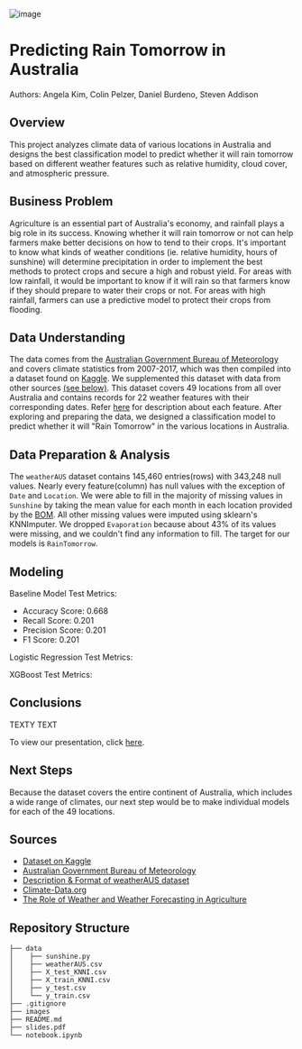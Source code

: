 ![image](https://user-images.githubusercontent.com/79756630/145095351-9a4b9850-53b3-4f25-b3df-a4f471e03856.png)

# Predicting Rain Tomorrow in Australia
Authors: Angela Kim, Colin Pelzer, Daniel Burdeno, Steven Addison


## Overview
This project analyzes climate data of various locations in Australia and designs the best classification model to predict whether it will rain tomorrow based on different weather features such as relative humidity, cloud cover, and atmospheric pressure.


## Business Problem
Agriculture is an essential part of Australia's economy, and rainfall plays a big role in its success. Knowing whether it will rain tomorrow or not can help farmers make better decisions on how to tend to their crops. It's important to know what kinds of weather conditions (ie. relative humidity, hours of sunshine) will determine precipitation in order to implement the best methods to protect crops and secure a high and robust yield. For areas with low rainfall, it would be important to know if it will rain so that farmers know if they should prepare to water their crops or not. For areas with high rainfall, farmers can use a predictive model to protect their crops from flooding.


## Data Understanding
The data comes from the [Australian Government Bureau of Meteorology](http://www.bom.gov.au/climate/data/) and covers climate statistics from 2007-2017, which was then compiled into a dataset found on [Kaggle](https://www.kaggle.com/jsphyg/weather-dataset-rattle-package). We supplemented this dataset with data from other sources <a href="#Sources">(see below)</a>. This dataset covers 49 locations from all over Australia and contains records for 22 weather features with their corresponding dates. Refer [here](https://rdrr.io/cran/rattle.data/man/weatherAUS.html) for description about each feature. After exploring and preparing the data, we designed a classification model to predict whether it will "Rain Tomorrow" in the various locations in Australia.


## Data Preparation & Analysis
The `weatherAUS` dataset contains 145,460 entries(rows) with 343,248 null values. Nearly every feature(column) has null values with the exception of `Date` and `Location`. We were able to fill in the majority of missing values in `Sunshine` by taking the mean value for each month in each location provided by the [BOM](http://www.bom.gov.au). All other missing values were imputed using sklearn's KNNImputer. We dropped `Evaporation` because about 43% of its values were missing, and we couldn't find any information to fill. The target for our models is `RainTomorrow`.


## Modeling
Baseline Model Test Metrics:
- Accuracy Score: 0.668
- Recall Score: 0.201
- Precision Score: 0.201
- F1 Score: 0.201

Logistic Regression Test Metrics:


XGBoost Test Metrics:


## Conclusions
TEXTY TEXT

To view our presentation, click [here](https://www.canva.com/design/DAEx3uG5NIU/PnQ6UHDDkNjACTbod4degQ/view#4).

## Next Steps
Because the dataset covers the entire continent of Australia, which includes a wide range of climates, our next step would be to make individual models for each of the 49 locations.


## <a id="Sources">Sources</a>
- [Dataset on Kaggle](https://www.kaggle.com/jsphyg/weather-dataset-rattle-package)
- [Australian Government Bureau of Meteorology](http://www.bom.gov.au/climate/data/)
- [Description & Format of weatherAUS dataset](https://rdrr.io/cran/rattle.data/man/weatherAUS.html)
- [Climate-Data.org](https://en.climate-data.org/oceania/australia-140/)
- [The Role of Weather and Weather Forecasting in Agriculture](https://www.dtn.com/the-role-of-weather-and-weather-forecasting-in-agriculture/)


## Repository Structure
```
├── data
│    ├── sunshine.py
│    ├── weatherAUS.csv
│    ├── X_test_KNNI.csv
│    ├── X_train_KNNI.csv
│    ├── y_test.csv
│    └── y_train.csv
├── .gitignore
├── images
├── README.md
├── slides.pdf
└── notebook.ipynb
```
